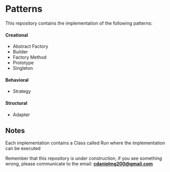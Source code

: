 # Patterns
This repository contains the implementation of the following patterns:

#### Creational
* Abstract Factory
* Builder
* Factory Method
* Prototype
* Singleton

#### Behavioral
* Strategy

#### Structural
* Adapter

## Notes

Each implementation contains a Class called Run where the implementation can be executed

Remember that this repository is under construction, if you see something wrong, please communicate to the email: **cdanielmg200@gmail.com**
